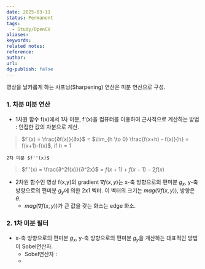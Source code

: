 ```yaml
---
date: 2025-03-11
status: Permanent
tags: 
  - Study/OpenCV
aliases: 
keywords: 
related notes: 
reference: 
author: 
url: 
dg-publish: false
---
```

영상을 날카롭게 하는 샤프닝(Sharpening) 연산은 미분 연산으로 구성.
### 1. 차분 미분 연산
- 1차원 함수 f(x)에서 1차 미분, f'(x)을 컴퓨터를 이용하여 근사적으로 계산하는 방법 :
	인접한 값의 차분으로 계산.
> 	$f'(x) = \frac{∂f(x)}{∂x}$ = $\lim_{h \to 0} \frac{f(x+h) - f(x)}{h} = f(x+1)-f(x)$, if $h=1$
	
	2차 미분 $f''(x)$ 
>	$f''(x) = \frac{∂^2f(x)}{∂^2x}$ =  $f(x+1)+f(x-1)-2f(x)$

- 2차원 함수인 영상 f(x,y)의 gradient $\nabla f(x,y)$는  x-축 방향으로의 편미분 $g_x$, y-축 방향으로의 편미분 $g_y$에 의한 2x1 벡터. 이 벡터의 크기는 $mag(\nabla f(x,y))$, 방향은 $\theta$.
	- $mag(\nabla f(x,y))$가 큰 값을 갖는 화소는 edge 화소.

### 2. 1차 미분 필터
- x-축 방향으로의 편미분 $g_x$, y-축 방향으로의 편미분 $g_y$을 계산하는 대표적인 방법이 Sobel연산자.
	-  Sobel연산자 : 
	- 